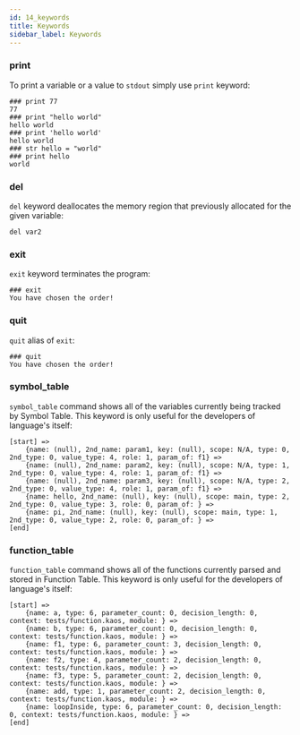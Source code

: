 ```yaml
---
id: 14_keywords
title: Keywords
sidebar_label: Keywords
---
```


### print

To print a variable or a value to `stdout` simply use `print` keyword:

```
### print 77
77
### print "hello world"
hello world
### print 'hello world'
hello world
### str hello = "world"
### print hello
world
```

### del

`del` keyword deallocates the memory region that previously allocated for the given variable:

```
del var2
```

### exit

`exit` keyword terminates the program:

```
### exit
You have chosen the order!
```

### quit

`quit` alias of `exit`:

```
### quit
You have chosen the order!
```

### symbol_table

`symbol_table` command shows all of the variables currently being tracked by Symbol Table.
This keyword is only useful for the developers of language's itself:

```
[start] =>
	{name: (null), 2nd_name: param1, key: (null), scope: N/A, type: 0, 2nd_type: 0, value_type: 4, role: 1, param_of: f1} =>
	{name: (null), 2nd_name: param2, key: (null), scope: N/A, type: 1, 2nd_type: 0, value_type: 4, role: 1, param_of: f1} =>
	{name: (null), 2nd_name: param3, key: (null), scope: N/A, type: 2, 2nd_type: 0, value_type: 4, role: 1, param_of: f1} =>
	{name: hello, 2nd_name: (null), key: (null), scope: main, type: 2, 2nd_type: 0, value_type: 3, role: 0, param_of: } =>
	{name: pi, 2nd_name: (null), key: (null), scope: main, type: 1, 2nd_type: 0, value_type: 2, role: 0, param_of: } =>
[end]
```

### function_table

`function_table` command shows all of the functions currently parsed and stored in Function Table.
This keyword is only useful for the developers of language's itself:

```
[start] =>
	{name: a, type: 6, parameter_count: 0, decision_length: 0, context: tests/function.kaos, module: } =>
	{name: b, type: 6, parameter_count: 0, decision_length: 0, context: tests/function.kaos, module: } =>
	{name: f1, type: 6, parameter_count: 3, decision_length: 0, context: tests/function.kaos, module: } =>
	{name: f2, type: 4, parameter_count: 2, decision_length: 0, context: tests/function.kaos, module: } =>
	{name: f3, type: 5, parameter_count: 2, decision_length: 0, context: tests/function.kaos, module: } =>
	{name: add, type: 1, parameter_count: 2, decision_length: 0, context: tests/function.kaos, module: } =>
	{name: loopInside, type: 6, parameter_count: 0, decision_length: 0, context: tests/function.kaos, module: } =>
[end]
```
